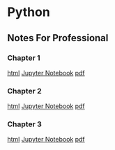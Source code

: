 # Python

## Notes For Professional
### Chapter 1
  <a href="https://sinku1196.github.io/python/Chapter_1.html">html</a>
  <a href="https://github.com/sinku1196/python/raw/master/NotesForProfessionals/Chapter_1.ipynb">Jupyter Notebook</a>
  <a href="https://github.com/sinku1196/python/raw/master/NotesForProfessionals/Chapter_1.pdf">pdf</a>

### Chapter 2
  <a href="https://sinku1196.github.io/python/Chapter_2.html">html</a>
  <a href="https://github.com/sinku1196/python/raw/master/NotesForProfessionals/Chapter_2.ipynb">Jupyter Notebook</a>
  <a href="https://github.com/sinku1196/python/raw/master/NotesForProfessionals/Chapter_2.pdf">pdf</a>

### Chapter 3
  <a href="https://sinku1196.github.io/python/Chapter_3.html">html</a>
  <a href="https://github.com/sinku1196/python/raw/master/NotesForProfessionals/Chapter_3.ipynb">Jupyter Notebook</a>
  <a href="https://github.com/sinku1196/python/raw/master/NotesForProfessionals/Chapter_3.pdf">pdf</a>
